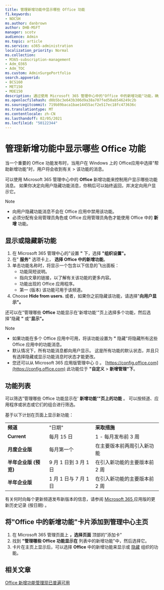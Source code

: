 ```yaml
---
title: 管理新增功能中显示哪些 Office 功能
f1.keywords:
- NOCSH
ms.author: danbrown
author: DHB-MSFT
manager: scotv
audience: Admin
ms.topic: article
ms.service: o365-administration
localization_priority: Normal
ms.collection:
- M365-subscription-management
- Adm_O365
- Adm_TOC
ms.custom: AdminSurgePortfolio
search.appverid:
- BCS160
- MET150
- MOE150
description: 通过使用 Microsoft 365 管理中心中的"Office 中的新增功能"功能，确定当用户在 Windows 上选择帮助 > Office 应用中的新增功能时要显示或隐藏的 Office 功能。
ms.openlocfilehash: d0b5bc3e643b306d9a38a707fed50ab546249c2b
ms.sourcegitcommit: 719b89baca1bae14455acf2e517ec18fc473636c
ms.translationtype: MT
ms.contentlocale: zh-CN
ms.lasthandoff: 02/05/2021
ms.locfileid: "50122344"
---
```

# <a name="manage-which-office-features-appear-in-whats-new"></a>管理新增功能中显示哪些 Office 功能

当一个重要的 Office 功能发布时，当用户在 Windows 上的 Office应用中选择"帮助新增功能"时，用户将会收到有关  >  该功能的消息。

可以使用 Microsoft 365 管理中心中的 **Office** 新增功能来控制用户显示哪些功能消息。 如果你决定向用户隐藏功能消息，你稍后可以始终返回，并决定向用户显示它。

> [!NOTE]
> - 向用户隐藏功能消息不会在 Office 应用中禁用该功能。
> - 必须分配有全局管理员角色或 Office 应用管理员角色才能使用 Office 中的 **新增** 功能。

## <a name="show-or-hide-new-features"></a>显示或隐藏新功能 

1. 在 Microsoft 365 管理中心的"设置 **"** 下，选择 **"组织设置"。**
2. 在" **服务"** 选项卡上， **选择 Office 中的新增功能**。
3. 单击功能名称时，将显示一个包含以下信息的飞出面板：
     - 功能简短说明。
     - 指向文章的链接，以了解有关该功能的更多内容。
     - 功能出现的 Office 应用程序。
     - 第一 (版本) 该功能可用于该频道。
4. Choose **Hide from users.** 或者，如果你之前隐藏该功能，请选择"**向用户显示"。**

还可以在"管理哪些 **Office** 功能显示在'新增功能'"页上选择多个功能，然后选择"隐藏 **"** 或"**显示"。**

> [!NOTE]
> - 如果功能在多个 Office 应用中可用，将该功能设置为 **"** 隐藏"将隐藏所有这些 Office 应用中的功能消息。
> - 默认情况下，所有功能消息都向用户显示。 这是所有功能的默认状态，并且只有选择隐藏或显示功能消息时状态才能更改。
> - 您还可以从 Microsoft 365 应用版管理中心 () 。 [https://config.office.com](https://config.office.com) 此功能位于 **"自定义**  >  **新增管理"下**。

## <a name="list-of-features"></a>功能列表

可以筛选"管理哪些 Office 功能显示在' **新增功能'"页上的功能** 。 可以按频道、应用程序或状态或它们的组合进行筛选。

基于以下计划在页面上显示新功能：

||||
|:-----|:-----|:-----|
|**频道** <br/> |"日期" <br/> |**采取措施** <br/> |
|**Current** <br/> |每月 15 日  <br/> |1 - 每月发布前 3 周 <br/> |
|**月度企业版** <br/> |每月第一个  <br/> |在主要版本前两周引入新功能 |
|**半年企业版 (预览)** <br/> |9 月 1 日到 3 月 1 日 <br/> | 在引入新功能的主要版本前 2 周|
|**半年企业版** <br/> |1 月 1 日与 7 月 1 日 <br/> | 在引入新功能的主要版本前 2 周<br/> |

有关何时向每个更新频道发布新版本的信息，请参阅 [Microsoft 365 ](https://docs.microsoft.com/officeupdates/update-history-microsoft365-apps-by-date)应用版的更新历史记录 (按日期) 。

## <a name="add-the-whats-new-in-office-card-to-the-admin-center-home-page"></a>将"Office 中的新增功能"卡片添加到管理中心主页

1. 在 Microsoft 365 管理页面上 **，选择页面** 顶部的"添加卡"
2. 找到 **"管理哪些 Office 功能显示在** 列表中的新增功能"中，然后选择它。
3. 卡片在主页上显示后，可以选择 **Office** 中的新增功能来显示或 [隐藏](#show-or-hide-new-features) 组织的功能。


## <a name="related-articles"></a>相关文章

[Office 新增功能管理现已普遍可用](https://techcommunity.microsoft.com/t5/microsoft-365-blog/office-what-s-new-management-is-now-generally-available/ba-p/1179954)